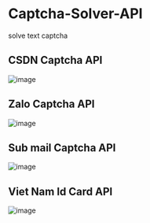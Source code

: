 # Captcha-Solver-API
solve text captcha

## CSDN Captcha API
![image](https://github.com/M1nhHoang/Captcha-Solver-API/assets/106025710/7ba0457e-e93c-421c-97f5-62f595bab0be)

## Zalo Captcha API
![image](https://github.com/M1nhHoang/Captcha-Solver-API/assets/106025710/cc2c7ade-4315-4858-9a9c-744818669e4d)

## Sub mail Captcha API
![image](https://github.com/M1nhHoang/Captcha-Solver-API/assets/106025710/57ecd9ce-169a-4966-ab53-7f4759494c53)

## Viet Nam Id Card API
![image](https://github.com/M1nhHoang/Captcha-Solver-API/assets/106025710/0af7d68d-dc6e-45a4-b73b-65a880520bc6)
